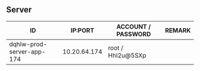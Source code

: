 ## Server

| ID                        | IP:PORT      | ACCOUNT / PASSWORD | REMARK |
| ------------------------- | ------------ | ------------------ | ------ |
| dqhlw-prod-server-app-174 | 10.20.64.174 | root / HhI2u@5SXp  |        |
